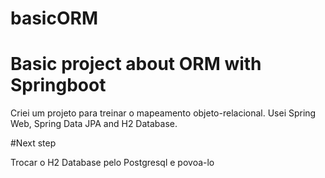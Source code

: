 # basicORM

# Basic project about ORM with Springboot
 
Criei um projeto para treinar o mapeamento objeto-relacional. 
Usei Spring Web, Spring Data JPA and H2 Database.

#Next step

Trocar o H2 Database pelo Postgresql e povoa-lo
